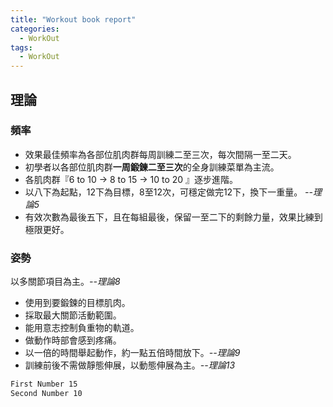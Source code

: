 ```yaml
---
title: "Workout book report"
categories:
  - WorkOut
tags:
  - WorkOut
---
```

## 理論

### 頻率
- 效果最佳頻率為各部位肌肉群每周訓練二至三次，每次間隔一至二天。  
- 初學者以各部位肌肉群**一周鍛鍊二至三次**的全身訓練菜單為主流。  
- 各肌肉群『6 to 10 → 8 to 15 → 10 to 20 』逐步進階。    
- 以八下為起點，12下為目標，8至12次，可穩定做完12下，換下一重量。 *--理論5*
- 有效次數為最後五下，且在每組最後，保留一至二下的剩餘力量，效果比練到極限更好。

### 姿勢 
以多關節項目為主。*--理論8*
- 使用到要鍛鍊的目標肌肉。
- 採取最大關節活動範圍。
- 能用意志控制負重物的軌道。
- 做動作時部會感到疼痛。
- 以一倍的時間舉起動作，約一點五倍時間放下。*--理論9*
- 訓練前後不需做靜態伸展，以動態伸展為主。*--理論13*
```markdown
First Number 15
Second Number 10
``` 
